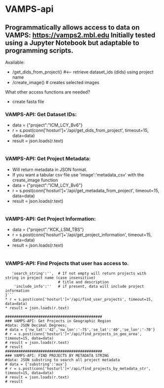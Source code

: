 VAMPS-api
=========
Programmatically allows access to data on VAMPS: https://vamps2.mbl.edu
Initially tested using a Jupyter Notebook but adaptable to programming scripts.
--------------

Available:
 * /get_dids_from_project()   #<-- retrieve dataset_ids (dids) using project name
 * /create_image()            # creates selected images
                
What other access functions are needed?
 * create fasta file
 

### VAMPS-API: Get Dataset IDs:
 * data = {"project":"ICM_LCY_Bv6"}
 * r = s.post(conn['hosturl']+'/api/get_dids_from_project', timeout=15, data=data)  
 * result = json.loads(r.text)
# ############################################
### VAMPS-API: Get Project Metadata:
 * Will return metadata in JSON format. 
 * If you want a tabular csv file use 'image':'metadata_csv' with the create_image function
 * data = {"project":"ICM_LCY_Bv6"} 
 * r = s.post(conn['hosturl']+'/api/get_metadata_from_project', timeout=15, data=data)  
 * result = json.loads(r.text)
# ############################################
### VAMPS-API: Get Project Information:
 * data = {"project":"KCK_LSM_TBS"}
 * r = s.post(conn['hosturl']+'/api/get_project_information', timeout=15, data=data)  
 * result = json.loads(r.text)

# ############################################
### VAMPS-API: Find Projects that user has access to.
 ```data = {
    'search_string':'',  # If not empty will return projects with string in project name (case insensitive)
                         # title and description
     'include_info':''   # if present, data will include project information
 }```
 * r = s.post(conn['hosturl']+'/api/find_user_projects', timeout=15, data=data) 
 * result = json.loads(r.text)

############################################
### VAMPS-API: Get Projects in Geographic Region
#data: JSON Decimal Degrees; 
# data = {'nw_lat':'42','nw_lon':'-75','se_lat':'40','se_lon':'-70'}
# r = s.post(conn['hosturl']+'/api/find_projects_in_geo_area', timeout=15, data=data)  
# result = json.loads(r.text)
# result
############################################
### VAMPS-API: FIND PROJECTS BY METADATA STRING
#data: JSON substring to search all project metadata 
# data = {'substring':'aux'}
# r = s.post(conn['hosturl']+'/api/find_projects_by_metadata_str', timeout=15, data=data)  
# result = json.loads(r.text)
# result